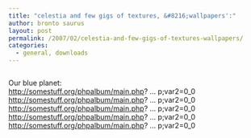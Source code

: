 ```yaml
---
title: "celestia and few gigs of textures, &#8216;wallpapers':"
author: bronto saurus
layout: post
permalink: /2007/02/celestia-and-few-gigs-of-textures-wallpapers/
categories:
  - general, downloads
---
```

[<img src="http://somestuff.org/phpalbum/main.php?cmd=thmb&#038;var1=wallpapers%2Fcelestia+2007-02-15+11-10-16-23.png&#038;var2=160_70" border="0" alt="" />][1]

Our blue planet:  
<a href="http://somestuff.org/phpalbum/main.php?cmd=image&#038;var1=wallpapers%2Fcelestia+2007-02-15+11-06-12-89.png&#038;var2=0_0" target="_blank" >http://somestuff.org/phpalbum/main.php? &#8230; p;var2=0_0</a>  
<a href="http://somestuff.org/phpalbum/main.php?cmd=image&#038;var1=wallpapers%2Fcelestia+2007-02-15+11-07-04-21.png&#038;var2=0_0" target="_blank" >http://somestuff.org/phpalbum/main.php? &#8230; p;var2=0_0</a>  
<a href="http://somestuff.org/phpalbum/main.php?cmd=image&#038;var1=wallpapers%2Fcelestia+2007-02-15+11-08-05-81.png&#038;var2=0_0" target="_blank" >http://somestuff.org/phpalbum/main.php? &#8230; p;var2=0_0</a>  
<a href="http://somestuff.org/phpalbum/main.php?cmd=image&#038;var1=wallpapers%2Fcelestia+2007-02-15+11-08-51-96.png&#038;var2=0_0" target="_blank" >http://somestuff.org/phpalbum/main.php? &#8230; p;var2=0_0</a>  
<a href="http://somestuff.org/phpalbum/main.php?cmd=image&#038;var1=wallpapers%2Fcelestia+2007-02-15+11-10-16-23.png&#038;var2=0_0" target="_blank" >http://somestuff.org/phpalbum/main.php? &#8230; p;var2=0_0</a>

 [1]: javascript:openpopup('http://somestuff.org/phpalbum/main.php?cmd=thmb&var1=wallpapers%2Fcelestia+2007-02-15+11-10-16-23.png&var2=160_70',800,600,false);